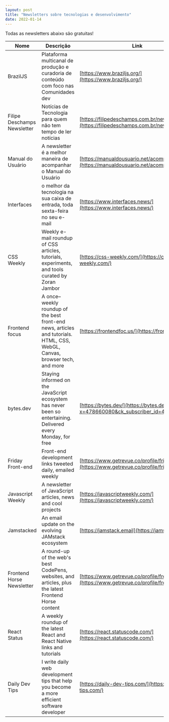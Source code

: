 ```yaml
---
layout: post
title: "Newsletters sobre tecnologias e desenvolvimento"
date: 2022-01-14
---
```


Todas as newsletters abaixo são gratuitas!

| Nome             |  Descrição | Link  |
|------------------|------------|-------|
|BrazilJS          |  Plataforma multicanal de produção e curadoria de conteúdo com foco nas Comunidades dev |  [https://www.braziljs.org/](https://www.braziljs.org/)  |
|Filipe Deschamps Newsletter |  Notícias de Tecnologia para quem não tem tempo de ler notícias |  [https://filipedeschamps.com.br/newsletter](https://filipedeschamps.com.br/newsletter)  |
|Manual do Usuário | A newsletter é a melhor maneira de acompanhar o Manual do Usuário |  [https://manualdousuario.net/acompanhe/](https://manualdousuario.net/acompanhe/)  |
|Interfaces | o melhor da tecnologia na sua caixa de entrada, toda sexta-feira no seu e-mail |  [https://www.interfaces.news/](https://www.interfaces.news/)  |
|CSS Weekly        | Weekly e-mail roundup of CSS articles, tutorials, experiments, and tools curated by Zoran Jambor |  [https://css-weekly.com/](https://css-weekly.com/)  |
|Frontend focus    | A once–weekly roundup of the best front-end news, articles and tutorials. HTML, CSS, WebGL, Canvas, browser tech, and more |  [https://frontendfoc.us/](https://frontendfoc.us/) |
|bytes.dev         | Staying informed on the JavaScript ecosystem has never been so entertaining. Delivered every Monday, for free |  [https://bytes.dev/](https://bytes.dev/?x=478660080&ck_subscriber_id=478660080) |
|Friday Front-end  | Front-end development links tweeted daily, emailed weekly | [https://www.getrevue.co/profile/fridayfrontend](https://www.getrevue.co/profile/fridayfrontend)  |
|Javascript Weekly | A newsletter of JavaScript articles, news and cool projects |  [https://javascriptweekly.com/](https://javascriptweekly.com/)  |
|Jamstacked        | An email update on the evolving JAMstack ecosystem | [https://jamstack.email](https://jamstack.email) |
|Frontend Horse Newsletter   | A round-up of the web's best CodePens, websites, and articles, plus the latest Frontend Horse content | [https://www.getrevue.co/profile/frontendhorse](https://www.getrevue.co/profile/frontendhorse) |
| React Status     | A weekly roundup of the latest React and React Native links and tutorials | [https://react.statuscode.com/](https://react.statuscode.com/) |
| Daily Dev Tips  | I write daily web development tips that help you become a more efficient software developer | [https://daily-dev-tips.com/](https://daily-dev-tips.com/) |
